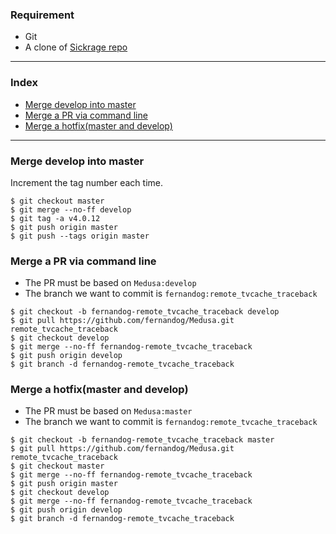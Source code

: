 ### Requirement ###
* Git
* A clone of [Sickrage repo](https://github.com/PyMedusa/Medusa.git)

********

### Index ###
* [Merge develop into master](https://github.com/PyMedusa/SickRage/wiki/Git-merge#merge-develop-into-master)
* [Merge a PR via command line](https://github.com/PyMedusa/SickRage/wiki/Git-merge#Merge-a-PR-via-command-line)
* [Merge a hotfix(master and develop)](https://github.com/PyMedusa/SickRage/wiki/Git-merge#merge-a-hotfixmaster-and-develop)

********

### Merge develop into master ###
Increment the tag number each time.
```
$ git checkout master
$ git merge --no-ff develop
$ git tag -a v4.0.12
$ git push origin master
$ git push --tags origin master
```

### Merge a PR via command line ###
* The PR must be based on `Medusa:develop`
* The branch we want to commit is `fernandog:remote_tvcache_traceback`
```
$ git checkout -b fernandog-remote_tvcache_traceback develop
$ git pull https://github.com/fernandog/Medusa.git remote_tvcache_traceback
$ git checkout develop
$ git merge --no-ff fernandog-remote_tvcache_traceback
$ git push origin develop
$ git branch -d fernandog-remote_tvcache_traceback
```

### Merge a hotfix(master and develop) ###
* The PR must be based on `Medusa:master`
* The branch we want to commit is `fernandog:remote_tvcache_traceback`
```
$ git checkout -b fernandog-remote_tvcache_traceback master
$ git pull https://github.com/fernandog/Medusa.git remote_tvcache_traceback
$ git checkout master
$ git merge --no-ff fernandog-remote_tvcache_traceback
$ git push origin master
$ git checkout develop
$ git merge --no-ff fernandog-remote_tvcache_traceback
$ git push origin develop
$ git branch -d fernandog-remote_tvcache_traceback
```